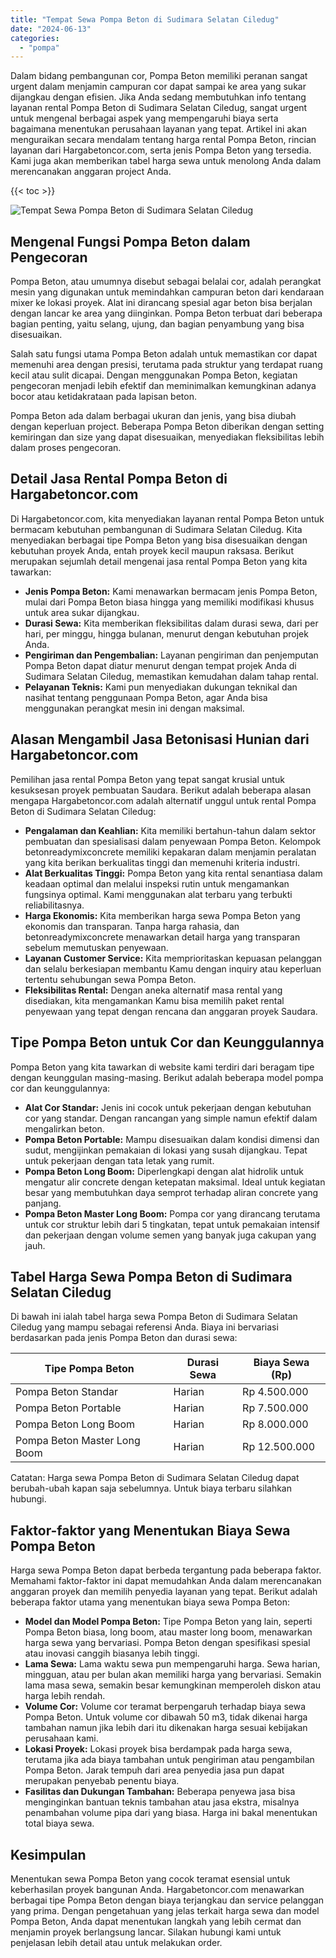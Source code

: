 ```yaml
---
title: "Tempat Sewa Pompa Beton di Sudimara Selatan Ciledug"
date: "2024-06-13"
categories: 
  - "pompa"
---
```




Dalam bidang pembangunan cor, Pompa Beton memiliki peranan sangat urgent dalam menjamin campuran cor dapat sampai ke area yang sukar dijangkau dengan efisien. Jika Anda sedang membutuhkan info tentang layanan rental Pompa Beton di Sudimara Selatan Ciledug, sangat urgent untuk mengenal berbagai aspek yang mempengaruhi biaya serta bagaimana menentukan perusahaan layanan yang tepat. Artikel ini akan menguraikan secara mendalam tentang harga rental Pompa Beton, rincian layanan dari Hargabetoncor.com, serta jenis Pompa Beton yang tersedia. Kami juga akan memberikan tabel harga sewa untuk menolong Anda dalam merencanakan anggaran project Anda.

{{< toc >}}

![Tempat Sewa Pompa Beton di Sudimara Selatan Ciledug](https://hargareadymixid.github.io/pompa/concrete-pump%20(3).png)

## Mengenal Fungsi Pompa Beton dalam Pengecoran

Pompa Beton, atau umumnya disebut sebagai belalai cor, adalah perangkat mesin yang digunakan untuk memindahkan campuran beton dari kendaraan mixer ke lokasi proyek. Alat ini dirancang spesial agar beton bisa berjalan dengan lancar ke area yang diinginkan. Pompa Beton terbuat dari beberapa bagian penting, yaitu selang, ujung, dan bagian penyambung yang bisa disesuaikan.

Salah satu fungsi utama Pompa Beton adalah untuk memastikan cor dapat memenuhi area dengan presisi, terutama pada struktur yang terdapat ruang kecil atau sulit dicapai. Dengan menggunakan Pompa Beton, kegiatan pengecoran menjadi lebih efektif dan meminimalkan kemungkinan adanya bocor atau ketidakrataan pada lapisan beton.

Pompa Beton ada dalam berbagai ukuran dan jenis, yang bisa diubah dengan keperluan project. Beberapa Pompa Beton diberikan dengan setting kemiringan dan size yang dapat disesuaikan, menyediakan fleksibilitas lebih dalam proses pengecoran.

## Detail Jasa Rental Pompa Beton di Hargabetoncor.com

Di Hargabetoncor.com, kita menyediakan layanan rental Pompa Beton untuk bermacam kebutuhan pembangunan di Sudimara Selatan Ciledug. Kita menyediakan berbagai tipe Pompa Beton yang bisa disesuaikan dengan kebutuhan proyek Anda, entah proyek kecil maupun raksasa. Berikut merupakan sejumlah detail mengenai jasa rental Pompa Beton yang kita tawarkan:

- **Jenis Pompa Beton:** Kami menawarkan bermacam jenis Pompa Beton, mulai dari Pompa Beton biasa hingga yang memiliki modifikasi khusus untuk area sukar dijangkau.
- **Durasi Sewa:** Kita memberikan fleksibilitas dalam durasi sewa, dari per hari, per minggu, hingga bulanan, menurut dengan kebutuhan projek Anda.
- **Pengiriman dan Pengembalian:** Layanan pengiriman dan penjemputan Pompa Beton dapat diatur menurut dengan tempat projek Anda di Sudimara Selatan Ciledug, memastikan kemudahan dalam tahap rental.
- **Pelayanan Teknis:** Kami pun menyediakan dukungan teknikal dan nasihat tentang penggunaan Pompa Beton, agar Anda bisa menggunakan perangkat mesin ini dengan maksimal.

## Alasan Mengambil Jasa Betonisasi Hunian dari Hargabetoncor.com

Pemilihan jasa rental Pompa Beton yang tepat sangat krusial untuk kesuksesan proyek pembuatan Saudara. Berikut adalah beberapa alasan mengapa Hargabetoncor.com adalah alternatif unggul untuk rental Pompa Beton di Sudimara Selatan Ciledug:

- **Pengalaman dan Keahlian:** Kita memiliki bertahun-tahun dalam sektor pembuatan dan spesialisasi dalam penyewaan Pompa Beton. Kelompok betonreadymixconcrete memiliki kepakaran dalam menjamin peralatan yang kita berikan berkualitas tinggi dan memenuhi kriteria industri.
- **Alat Berkualitas Tinggi:** Pompa Beton yang kita rental senantiasa dalam keadaan optimal dan melalui inspeksi rutin untuk mengamankan fungsinya optimal. Kami menggunakan alat terbaru yang terbukti reliabilitasnya.
- **Harga Ekonomis:** Kita memberikan harga sewa Pompa Beton yang ekonomis dan transparan. Tanpa harga rahasia, dan betonreadymixconcrete menawarkan detail harga yang transparan sebelum memutuskan penyewaan.
- **Layanan Customer Service:** Kita memprioritaskan kepuasan pelanggan dan selalu berkesiapan membantu Kamu dengan inquiry atau keperluan tertentu sehubungan sewa Pompa Beton.
- **Fleksibilitas Rental:** Dengan aneka alternatif masa rental yang disediakan, kita mengamankan Kamu bisa memilih paket rental penyewaan yang tepat dengan rencana dan anggaran proyek Saudara.

## Tipe Pompa Beton untuk Cor dan Keunggulannya

Pompa Beton yang kita tawarkan di website kami terdiri dari beragam tipe dengan keunggulan masing-masing. Berikut adalah beberapa model pompa cor dan keunggulannya:

- **Alat Cor Standar:** Jenis ini cocok untuk pekerjaan dengan kebutuhan cor yang standar. Dengan rancangan yang simple namun efektif dalam mengalirkan beton.
- **Pompa Beton Portable:** Mampu disesuaikan dalam kondisi dimensi dan sudut, mengijinkan pemakaian di lokasi yang susah dijangkau. Tepat untuk pekerjaan dengan tata letak yang rumit.
- **Pompa Beton Long Boom:** Diperlengkapi dengan alat hidrolik untuk mengatur alir concrete dengan ketepatan maksimal. Ideal untuk kegiatan besar yang membutuhkan daya semprot terhadap aliran concrete yang panjang.
- **Pompa Beton Master Long Boom:** Pompa cor yang dirancang terutama untuk cor struktur lebih dari 5 tingkatan, tepat untuk pemakaian intensif dan pekerjaan dengan volume semen yang banyak juga cakupan yang jauh.

## Tabel Harga Sewa Pompa Beton di Sudimara Selatan Ciledug

Di bawah ini ialah tabel harga sewa Pompa Beton di Sudimara Selatan Ciledug yang mampu sebagai referensi Anda. Biaya ini bervariasi berdasarkan pada jenis Pompa Beton dan durasi sewa:

| Tipe Pompa Beton | Durasi Sewa | Biaya Sewa (Rp) |
| --- | --- | --- |
| Pompa Beton Standar | Harian | Rp 4.500.000 |
| Pompa Beton Portable | Harian | Rp 7.500.000 |
| Pompa Beton Long Boom | Harian | Rp 8.000.000 |
| Pompa Beton Master Long Boom | Harian | Rp 12.500.000 |

Catatan: Harga sewa Pompa Beton di Sudimara Selatan Ciledug dapat berubah-ubah kapan saja sebelumnya. Untuk biaya terbaru silahkan hubungi.

## Faktor-faktor yang Menentukan Biaya Sewa Pompa Beton

Harga sewa Pompa Beton dapat berbeda tergantung pada beberapa faktor. Memahami faktor-faktor ini dapat memudahkan Anda dalam merencanakan anggaran proyek dan memilih penyedia layanan yang tepat. Berikut adalah beberapa faktor utama yang menentukan biaya sewa Pompa Beton:

- **Model dan Model Pompa Beton:** Tipe Pompa Beton yang lain, seperti Pompa Beton biasa, long boom, atau master long boom, menawarkan harga sewa yang bervariasi. Pompa Beton dengan spesifikasi spesial atau inovasi canggih biasanya lebih tinggi.
- **Lama Sewa:** Lama waktu sewa pun mempengaruhi harga. Sewa harian, mingguan, atau per bulan akan memiliki harga yang bervariasi. Semakin lama masa sewa, semakin besar kemungkinan memperoleh diskon atau harga lebih rendah.
- **Volume Cor:** Volume cor teramat berpengaruh terhadap biaya sewa Pompa Beton. Untuk volume cor dibawah 50 m3, tidak dikenai harga tambahan namun jika lebih dari itu dikenakan harga sesuai kebijakan perusahaan kami.
- **Lokasi Proyek:** Lokasi proyek bisa berdampak pada harga sewa, terutama jika ada biaya tambahan untuk pengiriman atau pengambilan Pompa Beton. Jarak tempuh dari area penyedia jasa pun dapat merupakan penyebab penentu biaya.
- **Fasilitas dan Dukungan Tambahan:** Beberapa penyewa jasa bisa menginginkan bantuan teknis tambahan atau jasa ekstra, misalnya penambahan volume pipa dari yang biasa. Harga ini bakal menentukan total biaya sewa.

## Kesimpulan

Menentukan sewa Pompa Beton yang cocok teramat esensial untuk keberhasilan proyek bangunan Anda. Hargabetoncor.com menawarkan berbagai tipe Pompa Beton dengan biaya terjangkau dan service pelanggan yang prima. Dengan pengetahuan yang jelas terkait harga sewa dan model Pompa Beton, Anda dapat menentukan langkah yang lebih cermat dan menjamin proyek berlangsung lancar. Silakan hubungi kami untuk penjelasan lebih detail atau untuk melakukan order.
